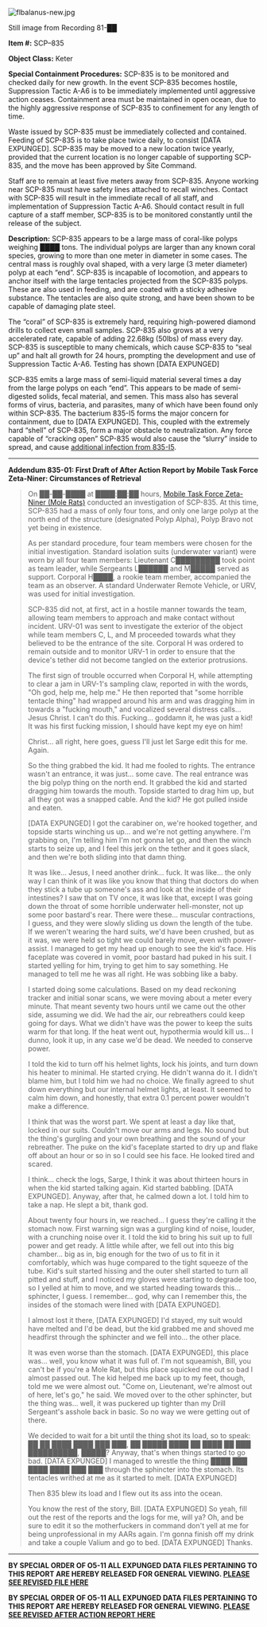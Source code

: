![flbalanus-new.jpg](http://scp-wiki.wdfiles.com/local--files/scp-835/flbalanus-new.jpg)

Still image from Recording 81-██

**Item #:** SCP–835

**Object Class:** Keter

**Special Containment Procedures:** SCP-835 is to be monitored and checked daily for new growth. In the event SCP-835 becomes hostile, Suppression Tactic A-A6 is to be immediately implemented until aggressive action ceases. Containment area must be maintained in open ocean, due to the highly aggressive response of SCP-835 to confinement for any length of time.

Waste issued by SCP-835 must be immediately collected and contained. Feeding of SCP-835 is to take place twice daily, to consist \[DATA EXPUNGED\]. SCP-835 may be moved to a new location twice yearly, provided that the current location is no longer capable of supporting SCP-835, and the move has been approved by Site Command.

Staff are to remain at least five meters away from SCP-835. Anyone working near SCP-835 must have safety lines attached to recall winches. Contact with SCP-835 will result in the immediate recall of all staff, and implementation of Suppression Tactic A-A6. Should contact result in full capture of a staff member, SCP-835 is to be monitored constantly until the release of the subject.

**Description:** SCP-835 appears to be a large mass of coral-like polyps weighing ████ tons. The individual polyps are larger than any known coral species, growing to more than one meter in diameter in some cases. The central mass is roughly oval shaped, with a very large (3 meter diameter) polyp at each “end”. SCP-835 is incapable of locomotion, and appears to anchor itself with the large tentacles projected from the SCP-835 polyps. These are also used in feeding, and are coated with a sticky adhesive substance. The tentacles are also quite strong, and have been shown to be capable of damaging plate steel.

The “coral” of SCP-835 is extremely hard, requiring high-powered diamond drills to collect even small samples. SCP-835 also grows at a very accelerated rate, capable of adding 22.68kg (50lbs) of mass every day. SCP-835 is susceptible to many chemicals, which cause SCP-835 to “seal up” and halt all growth for 24 hours, prompting the development and use of Suppression Tactic A-A6. Testing has shown \[DATA EXPUNGED\]

SCP-835 emits a large mass of semi-liquid material several times a day from the large polyps on each “end”. This appears to be made of semi-digested solids, fecal material, and semen. This mass also has several forms of virus, bacteria, and parasites, many of which have been found only within SCP-835. The bacterium 835-I5 forms the major concern for containment, due to \[DATA EXPUNGED\]. This, coupled with the extremely hard “shell” of SCP-835, form a major obstacle to neutralization. Any force capable of “cracking open” SCP-835 would also cause the “slurry” inside to spread, and cause [additional infection from 835-I5](/exit-strategy).

* * *

**Addendum 835-01: First Draft of After Action Report by Mobile Task Force Zeta-Niner: Circumstances of Retrieval**

> On ██-██-████ at ████:██:██ hours, [Mobile Task Force Zeta-Niner (Mole Rats)](/task-forces#zeta-9) conducted an investigation of SCP-835. At this time, SCP-835 had a mass of only four tons, and only one large polyp at the north end of the structure (designated Polyp Alpha), Polyp Bravo not yet being in existence.
> 
> As per standard procedure, four team members were chosen for the initial investigation. Standard isolation suits (underwater variant) were worn by all four team members: Lieutenant C█████████ took point as team leader, while Sergeants L██████ and M█████ served as support. Corporal H████, a rookie team member, accompanied the team as an observer. A standard Underwater Remote Vehicle, or URV, was used for initial investigation.
> 
> SCP-835 did not, at first, act in a hostile manner towards the team, allowing team members to approach and make contact without incident. URV-01 was sent to investigate the exterior of the object while team members C, L, and M proceeded towards what they believed to be the entrance of the site. Corporal H was ordered to remain outside and to monitor URV-1 in order to ensure that the device's tether did not become tangled on the exterior protrusions.
> 
> The first sign of trouble occurred when Corporal H, while attempting to clear a jam in URV-1's sampling claw, reported in with the words, "Oh god, help me, help me." He then reported that "some horrible tentacle thing" had wrapped around his arm and was dragging him in towards a "fucking mouth," and vocalized several distress calls… Jesus Christ. I can't do this. Fucking… goddamn it, he was just a kid! It was his first fucking mission, I should have kept my eye on him!
> 
> Christ… all right, here goes, guess I'll just let Sarge edit this for me. Again.
> 
> So the thing grabbed the kid. It had me fooled to rights. The entrance wasn't an entrance, it was just… some cave. The real entrance was the big polyp thing on the north end. It grabbed the kid and started dragging him towards the mouth. Topside started to drag him up, but all they got was a snapped cable. And the kid? He got pulled inside and eaten.
> 
> \[DATA EXPUNGED\] I got the carabiner on, we're hooked together, and topside starts winching us up… and we're not getting anywhere. I'm grabbing on, I'm telling him I'm not gonna let go, and then the winch starts to seize up, and I feel this jerk on the tether and it goes slack, and then we're both sliding into that damn thing.
> 
> It was like… Jesus, I need another drink… fuck. It was like… the only way I can think of it was like you know that thing that doctors do when they stick a tube up someone's ass and look at the inside of their intestines? I saw that on TV once, it was like that, except I was going down the throat of some horrible underwater hell-monster, not up some poor bastard's rear. There were these… muscular contractions, I guess, and they were slowly sliding us down the length of the tube. If we weren't wearing the hard suits, we'd have been crushed, but as it was, we were held so tight we could barely move, even with power-assist. I managed to get my head up enough to see the kid's face. His faceplate was covered in vomit, poor bastard had puked in his suit. I started yelling for him, trying to get him to say something. He managed to tell me he was all right. He was sobbing like a baby.
> 
> I started doing some calculations. Based on my dead reckoning tracker and initial sonar scans, we were moving about a meter every minute. That meant seventy two hours until we came out the other side, assuming we did. We had the air, our rebreathers could keep going for days. What we didn't have was the power to keep the suits warm for that long. If the heat went out, hypothermia would kill us… I dunno, look it up, in any case we'd be dead. We needed to conserve power.
> 
> I told the kid to turn off his helmet lights, lock his joints, and turn down his heater to minimal. He started crying. He didn't wanna do it. I didn't blame him, but I told him we had no choice. We finally agreed to shut down everything but our internal helmet lights, at least. It seemed to calm him down, and honestly, that extra 0.1 percent power wouldn't make a difference.
> 
> I think that was the worst part. We spent at least a day like that, locked in our suits. Couldn't move our arms and legs. No sound but the thing's gurgling and your own breathing and the sound of your rebreather. The puke on the kid's faceplate started to dry up and flake off about an hour or so in so I could see his face. He looked tired and scared.
> 
> I think… check the logs, Sarge, I think it was about thirteen hours in when the kid started talking again. Kid started babbling. \[DATA EXPUNGED\]. Anyway, after that, he calmed down a lot. I told him to take a nap. He slept a bit, thank god.
> 
> About twenty four hours in, we reached… I guess they're calling it the stomach now. First warning sign was a gurgling kind of noise, louder, with a crunching noise over it. I told the kid to bring his suit up to full power and get ready. A little while after, we fell out into this big chamber… big as in, big enough for the two of us to fit in it comfortably, which was huge compared to the tight squeeze of the tube. Kid's suit started hissing and the outer shell started to turn all pitted and stuff, and I noticed my gloves were starting to degrade too, so I yelled at him to move, and we started heading towards this… sphincter, I guess. I remember… god, why can I remember this, the insides of the stomach were lined with \[DATA EXPUNGED\].
> 
> I almost lost it there, \[DATA EXPUNGED\] I'd stayed, my suit would have melted and I'd be dead, but the kid grabbed me and shoved me headfirst through the sphincter and we fell into… the other place.
> 
> It was even worse than the stomach. \[DATA EXPUNGED\], this place was… well, you know what it was full of. I'm not squeamish, Bill, you can't be if you're a Mole Rat, but this place squicked me out so bad I almost passed out. The kid helped me back up to my feet, though, told me we were almost out. "Come on, Lieutenant, we're almost out of here, let's go," he said. We moved over to the other sphincter, but the thing was… well, it was puckered up tighter than my Drill Sergeant's asshole back in basic. So no way we were getting out of there.
> 
> We decided to wait for a bit until the thing shot its load, so to speak: ██ ██ ████ ████ ███ ███, ██ █████ ████ ██ ████ ██ ███ ██████████, █████? Anyway, that's when things started to go bad. \[DATA EXPUNGED\] I managed to wrestle the thing ████ ███ ████ ████ ███ ███ through the sphincter into the stomach. Its tentacles writhed at me as it started to melt. \[DATA EXPUNGED\]
> 
> Then 835 blew its load and I flew out its ass into the ocean.
> 
> You know the rest of the story, Bill. \[DATA EXPUNGED\] So yeah, fill out the rest of the reports and the logs for me, will ya? Oh, and be sure to edit it so the motherfuckers in command don't yell at me for being unprofessional in my AARs again. I'm gonna finish off my drink and take a couple Valium and go to bed. \[DATA EXPUNGED\] Thanks.

* * *

**BY SPECIAL ORDER OF O5-11 ALL EXPUNGED DATA FILES PERTAINING TO THIS REPORT ARE HEREBY RELEASED FOR GENERAL VIEWING. [PLEASE SEE REVISED FILE HERE](/835revised)**

**BY SPECIAL ORDER OF O5-11 ALL EXPUNGED DATA FILES PERTAINING TO THIS REPORT ARE HEREBY RELEASED FOR GENERAL VIEWING. [PLEASE SEE REVISED AFTER ACTION REPORT HERE](/835aarfull)**